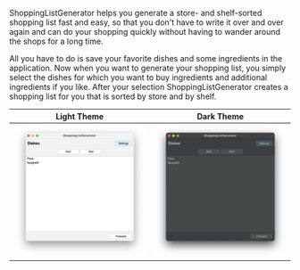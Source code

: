 ShoppingListGenerator helps you generate a store- and shelf-sorted shopping list fast and easy, so that you don't have to write it over and over again and can do your shopping quickly without having to wander around the shops for a long time.

All you have to do is save your favorite dishes and some ingredients in the application.
Now when you want to generate your shopping list, you simply select the dishes for which you want to buy ingredients and additional ingredients if you like.
After your selection ShoppingListGenerator creates a shopping list for you that is sorted by store and by shelf.

Light Theme|Dark Theme
:-------------------------:|:-------------------------:
![](https://github.com/TeamGruenbaum/ShoppingListGenerator/blob/master/screenshots/light_theme.png)|![](https://github.com/TeamGruenbaum/ShoppingListGenerator/blob/master/screenshots/dark_theme.png)

